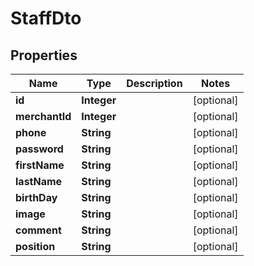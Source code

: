 

# StaffDto

## Properties

Name | Type | Description | Notes
------------ | ------------- | ------------- | -------------
**id** | **Integer** |  |  [optional]
**merchantId** | **Integer** |  |  [optional]
**phone** | **String** |  |  [optional]
**password** | **String** |  |  [optional]
**firstName** | **String** |  |  [optional]
**lastName** | **String** |  |  [optional]
**birthDay** | **String** |  |  [optional]
**image** | **String** |  |  [optional]
**comment** | **String** |  |  [optional]
**position** | **String** |  |  [optional]



